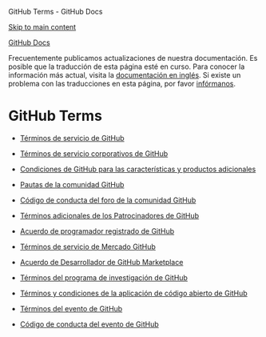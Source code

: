 GitHub Terms - GitHub Docs

[Skip to main content](#main-content)

[](/es)[GitHub Docs](/es)

Frecuentemente publicamos actualizaciones de nuestra documentación. Es posible que la traducción de esta página esté en curso. Para conocer la información más actual, visita la [documentación en inglés](/en). Si existe un problema con las traducciones en esta página, por favor [infórmanos](https://github.com/contact?form[subject]=translation%20issue%20on%20docs.github.com&form[comments]=).

GitHub Terms
==========

* [Términos de servicio de GitHub](/es/site-policy/github-terms/github-terms-of-service)

* [Términos de servicio corporativos de GitHub](/es/site-policy/github-terms/github-corporate-terms-of-service)

* [Condiciones de GitHub para las características y productos adicionales](/es/site-policy/github-terms/github-terms-for-additional-products-and-features)

* [Pautas de la comunidad GitHub](/es/site-policy/github-terms/github-community-guidelines)

* [Código de conducta del foro de la comunidad GitHub](/es/site-policy/github-terms/github-community-forum-code-of-conduct)

* [Términos adicionales de los Patrocinadores de GitHub](/es/site-policy/github-terms/github-sponsors-additional-terms)

* [Acuerdo de programador registrado de GitHub](/es/site-policy/github-terms/github-registered-developer-agreement)

* [Términos de servicio de Mercado GitHub](/es/site-policy/github-terms/github-marketplace-terms-of-service)

* [Acuerdo de Desarrollador de GitHub Marketplace](/es/site-policy/github-terms/github-marketplace-developer-agreement)

* [Términos del programa de investigación de GitHub](/es/site-policy/github-terms/github-research-program-terms)

* [Términos y condiciones de la aplicación de código abierto de GitHub](/es/site-policy/github-terms/github-open-source-applications-terms-and-conditions)

* [Términos del evento de GitHub](/es/site-policy/github-terms/github-event-terms)

* [Código de conducta del evento de GitHub](/es/site-policy/github-terms/github-event-code-of-conduct)
